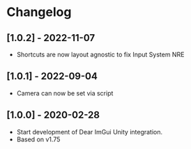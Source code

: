 # Changelog

## [1.0.2] - 2022-11-07

- Shortcuts are now layout agnostic to fix Input System NRE

## [1.0.1] - 2022-09-04

- Camera can now be set via script

## [1.0.0] - 2020-02-28

- Start development of Dear ImGui Unity integration.
- Based on v1.75
